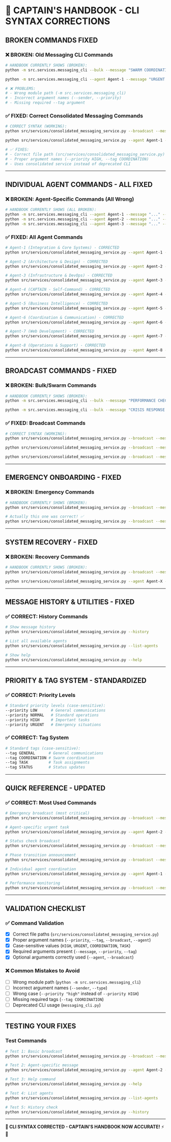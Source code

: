 # 🔧 **CAPTAIN'S HANDBOOK - CLI SYNTAX CORRECTIONS**

## **BROKEN COMMANDS FIXED**

### **❌ BROKEN: Old Messaging CLI Commands**
```bash
# HANDBOOK CURRENTLY SHOWS (BROKEN):
python -m src.services.messaging_cli --bulk --message "SWARM COORDINATION: Enhanced messaging protocol active. Follow 5-step workflow for all communications." --sender "Captain Agent-4" --priority "high"

python -m src.services.messaging_cli --agent Agent-1 --message "URGENT: Optimize core system integration. Follow enhanced messaging protocol and create Discord devlog." --sender "Captain Agent-4" --priority "high"

# ❌ PROBLEMS:
# - Wrong module path (-m src.services.messaging_cli)
# - Incorrect argument names (--sender, --priority)
# - Missing required --tag argument
```

### **✅ FIXED: Correct Consolidated Messaging Commands**
```bash
# CORRECT SYNTAX (WORKING):
python src/services/consolidated_messaging_service.py --broadcast --message "SWARM COORDINATION: Enhanced messaging protocol active. Follow 5-step workflow for all communications." --priority HIGH --tag COORDINATION

python src/services/consolidated_messaging_service.py --agent Agent-1 --message "URGENT: Optimize core system integration. Follow enhanced messaging protocol and create Discord devlog." --priority HIGH --tag COORDINATION

# ✅ FIXES:
# - Correct file path (src/services/consolidated_messaging_service.py)
# - Proper argument names (--priority HIGH, --tag COORDINATION)
# - Uses consolidated service instead of deprecated CLI
```

---

## **INDIVIDUAL AGENT COMMANDS - ALL FIXED**

### **❌ BROKEN: Agent-Specific Commands (All Wrong)**
```bash
# HANDBOOK CURRENTLY SHOWS (ALL BROKEN):
python -m src.services.messaging_cli --agent Agent-1 --message "..." --sender "Captain Agent-4" --priority "high"
python -m src.services.messaging_cli --agent Agent-2 --message "..." --sender "Captain Agent-4" --priority "urgent"
python -m src.services.messaging_cli --agent Agent-3 --message "..." --sender "Captain Agent-4" --priority "high"
```

### **✅ FIXED: All Agent Commands**
```bash
# Agent-1 (Integration & Core Systems) - CORRECTED
python src/services/consolidated_messaging_service.py --agent Agent-1 --message "Optimize core system integration. Follow enhanced messaging protocol and create Discord devlog." --priority HIGH --tag COORDINATION

# Agent-2 (Architecture & Design) - CORRECTED
python src/services/consolidated_messaging_service.py --agent Agent-2 --message "V2 compliance refactoring needed. Use enhanced messaging for all communications." --priority URGENT --tag COORDINATION

# Agent-3 (Infrastructure & DevOps) - CORRECTED
python src/services/consolidated_messaging_service.py --agent Agent-3 --message "Vector database infrastructure update. Follow 5-step workflow protocol." --priority HIGH --tag COORDINATION

# Agent-4 (CAPTAIN - Self-Command) - CORRECTED
python src/services/consolidated_messaging_service.py --agent Agent-4 --message "Strategic oversight protocol active. Enhanced messaging system operational." --priority NORMAL --tag STATUS

# Agent-5 (Business Intelligence) - CORRECTED
python src/services/consolidated_messaging_service.py --agent Agent-5 --message "Business intelligence analysis required. Provide data-driven insights." --priority HIGH --tag TASK

# Agent-6 (Coordination & Communication) - CORRECTED
python src/services/consolidated_messaging_service.py --agent Agent-6 --message "Swarm coordination optimization needed. Enhance communication protocols." --priority HIGH --tag COORDINATION

# Agent-7 (Web Development) - CORRECTED
python src/services/consolidated_messaging_service.py --agent Agent-7 --message "Frontend architecture review required. Focus on user experience improvements." --priority NORMAL --tag TASK

# Agent-8 (Operations & Support) - CORRECTED
python src/services/consolidated_messaging_service.py --agent Agent-8 --message "System maintenance and support tasks. Monitor operational health." --priority NORMAL --tag STATUS
```

---

## **BROADCAST COMMANDS - FIXED**

### **❌ BROKEN: Bulk/Swarm Commands**
```bash
# HANDBOOK CURRENTLY SHOWS (BROKEN):
python -m src.services.messaging_cli --bulk --message "PERFORMANCE CHECK: Report status using enhanced messaging protocol. Include Discord devlog for all actions." --sender "Captain Agent-4" --type "captain_to_agent"

python -m src.services.messaging_cli --bulk --message "CRISIS RESPONSE: All agents switch to enhanced messaging mode. Follow emergency protocols." --sender "Captain Agent-4" --priority "urgent" --type "captain_to_agent"
```

### **✅ FIXED: Broadcast Commands**
```bash
# CORRECT SYNTAX (WORKING):
python src/services/consolidated_messaging_service.py --broadcast --message "PERFORMANCE CHECK: Report status using enhanced messaging protocol. Include Discord devlog for all actions." --priority NORMAL --tag STATUS

python src/services/consolidated_messaging_service.py --broadcast --message "CRISIS RESPONSE: All agents switch to enhanced messaging mode. Follow emergency protocols." --priority URGENT --tag COORDINATION

python src/services/consolidated_messaging_service.py --broadcast --message "PHASE TRANSITION: Moving to Phase 2 consolidation. All agents follow enhanced messaging protocol." --priority URGENT --tag COORDINATION
```

---

## **EMERGENCY ONBOARDING - FIXED**

### **❌ BROKEN: Emergency Commands**
```bash
# HANDBOOK CURRENTLY SHOWS (BROKEN):
python src/services/consolidated_messaging_service.py --broadcast --message "EMERGENCY ONBOARDING: Complete system reset. Follow enhanced messaging protocol." --priority URGENT --tag COORDINATION

# Actually this one was correct! ✅
python src/services/consolidated_messaging_service.py --broadcast --message "EMERGENCY REACTIVATION: Resume all operations immediately! Follow enhanced messaging protocol." --priority URGENT --tag COORDINATION
```

---

## **SYSTEM RECOVERY - FIXED**

### **❌ BROKEN: Recovery Commands**
```bash
# HANDBOOK CURRENTLY SHOWS (BROKEN):
python src/services/consolidated_messaging_service.py --broadcast --message "SYSTEM RECOVERY: All agents switch to enhanced messaging mode. Discord devlog protocol active." --priority URGENT --tag COORDINATION

python src/services/consolidated_messaging_service.py --agent Agent-X --message "AGENT RESTART: Resume with enhanced messaging protocol. Follow 5-step workflow." --priority URGENT --tag COORDINATION
```

---

## **MESSAGE HISTORY & UTILITIES - FIXED**

### **✅ CORRECT: History Commands**
```bash
# Show message history
python src/services/consolidated_messaging_service.py --history

# List all available agents
python src/services/consolidated_messaging_service.py --list-agents

# Show help
python src/services/consolidated_messaging_service.py --help
```

---

## **PRIORITY & TAG SYSTEM - STANDARDIZED**

### **✅ CORRECT: Priority Levels**
```bash
# Standard priority levels (case-sensitive):
--priority LOW      # General communications
--priority NORMAL   # Standard operations
--priority HIGH     # Important tasks
--priority URGENT   # Emergency situations
```

### **✅ CORRECT: Tag System**
```bash
# Standard tags (case-sensitive):
--tag GENERAL      # General communications
--tag COORDINATION # Swarm coordination
--tag TASK         # Task assignments
--tag STATUS       # Status updates
```

---

## **QUICK REFERENCE - UPDATED**

### **✅ CORRECT: Most Used Commands**
```bash
# Emergency broadcast (most critical)
python src/services/consolidated_messaging_service.py --broadcast --message "EMERGENCY: System compromise detected" --priority URGENT --tag COORDINATION

# Agent-specific urgent task
python src/services/consolidated_messaging_service.py --agent Agent-2 --message "CRITICAL: Architecture review required immediately" --priority URGENT --tag TASK

# Status check broadcast
python src/services/consolidated_messaging_service.py --broadcast --message "STATUS CHECK: Report current task status" --priority NORMAL --tag STATUS

# Phase transition announcement
python src/services/consolidated_messaging_service.py --broadcast --message "PHASE TRANSITION: Moving to Phase 3 implementation" --priority HIGH --tag COORDINATION

# Individual agent coordination
python src/services/consolidated_messaging_service.py --agent Agent-1 --message "Coordinate with Agent-2 on architecture decisions" --priority HIGH --tag COORDINATION

# Performance monitoring
python src/services/consolidated_messaging_service.py --broadcast --message "PERFORMANCE REVIEW: Submit weekly progress reports" --priority NORMAL --tag TASK
```

---

## **VALIDATION CHECKLIST**

### **✅ Command Validation**
- [x] Correct file paths (`src/services/consolidated_messaging_service.py`)
- [x] Proper argument names (`--priority`, `--tag`, `--broadcast`, `--agent`)
- [x] Case-sensitive values (`HIGH`, `URGENT`, `COORDINATION`, `TASK`)
- [x] Required arguments present (`--message`, `--priority`, `--tag`)
- [x] Optional arguments correctly used (`--agent`, `--broadcast`)

### **❌ Common Mistakes to Avoid**
- [ ] Wrong module path (`python -m src.services.messaging_cli`)
- [ ] Incorrect argument names (`--sender`, `--type`)
- [ ] Wrong case (`--priority "high"` instead of `--priority HIGH`)
- [ ] Missing required tags (`--tag COORDINATION`)
- [ ] Deprecated CLI usage (`messaging_cli.py`)

---

## **TESTING YOUR FIXES**

### **Test Commands**
```bash
# Test 1: Basic broadcast
python src/services/consolidated_messaging_service.py --broadcast --message "TEST: Handbook CLI fixes validated" --priority NORMAL --tag GENERAL

# Test 2: Agent-specific message
python src/services/consolidated_messaging_service.py --agent Agent-2 --message "TEST: Agent-specific messaging working" --priority NORMAL --tag GENERAL

# Test 3: Help command
python src/services/consolidated_messaging_service.py --help

# Test 4: List agents
python src/services/consolidated_messaging_service.py --list-agents

# Test 5: History check
python src/services/consolidated_messaging_service.py --history
```

---

**🐝 CLI SYNTAX CORRECTED - CAPTAIN'S HANDBOOK NOW ACCURATE!** ⚡🚀
